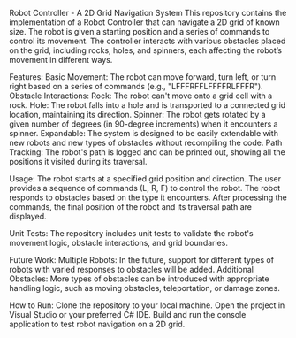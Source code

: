Robot Controller - A 2D Grid Navigation System
This repository contains the implementation of a Robot Controller that can navigate a 2D grid of known size. The robot is given a starting position and a series of commands to control its movement. The controller interacts with various obstacles placed on the grid, including rocks, holes, and spinners, each affecting the robot’s movement in different ways.

Features:
Basic Movement: The robot can move forward, turn left, or turn right based on a series of commands (e.g., "LFFFRFFLFFFFRLFFFR").
Obstacle Interactions:
Rock: The robot can't move onto a grid cell with a rock.
Hole: The robot falls into a hole and is transported to a connected grid location, maintaining its direction.
Spinner: The robot gets rotated by a given number of degrees (in 90-degree increments) when it encounters a spinner.
Expandable: The system is designed to be easily extendable with new robots and new types of obstacles without recompiling the code.
Path Tracking: The robot's path is logged and can be printed out, showing all the positions it visited during its traversal.

Usage:
The robot starts at a specified grid position and direction.
The user provides a sequence of commands (L, R, F) to control the robot.
The robot responds to obstacles based on the type it encounters.
After processing the commands, the final position of the robot and its traversal path are displayed.

Unit Tests:
The repository includes unit tests to validate the robot's movement logic, obstacle interactions, and grid boundaries.

Future Work:
Multiple Robots: In the future, support for different types of robots with varied responses to obstacles will be added.
Additional Obstacles: More types of obstacles can be introduced with appropriate handling logic, such as moving obstacles, teleportation, or damage zones.

How to Run:
Clone the repository to your local machine.
Open the project in Visual Studio or your preferred C# IDE.
Build and run the console application to test robot navigation on a 2D grid.
